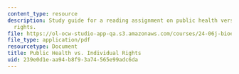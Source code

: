 ```yaml
---
content_type: resource
description: Study guide for a reading assignment on public health versus individual
  rights.
file: https://ol-ocw-studio-app-qa.s3.amazonaws.com/courses/24-06j-bioethics-spring-2009/239e0d1eaa94b8f93a74565e99adc6da_MIT24_06Js09_study23.pdf
file_type: application/pdf
resourcetype: Document
title: Public Health vs. Individual Rights
uid: 239e0d1e-aa94-b8f9-3a74-565e99adc6da
---
```

